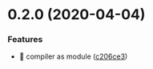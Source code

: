 # 0.2.0 (2020-04-04)


### Features

* 🎸 compiler as module ([c206ce3](https://github.com/rapidlang/compiler/commit/c206ce3415af1c524ad87a7ba2ecf53f88e7580a))



